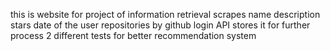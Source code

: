 this is website for project of information retrieval
scrapes name description stars date of the user repositories by github login API
stores it for further process
2 different tests for better recommendation system 
